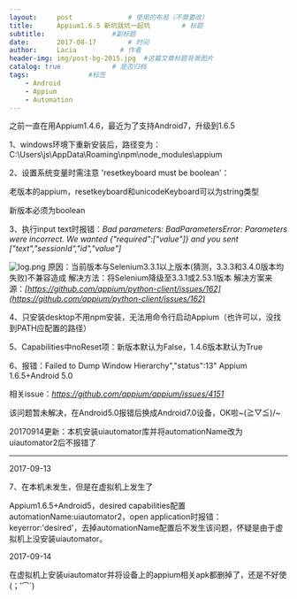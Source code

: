 ```yaml
---
layout:     post              # 使用的布局（不需要改）
title:      Appium1.6.5 新坑就坑一起坑        # 标题 
subtitle:                 #副标题
date:       2017-08-17        # 时间
author:     Lacia           # 作者
header-img: img/post-bg-2015.jpg  #这篇文章标题背景图片
catalog: true             # 是否归档
tags:               #标签
    - Android
    - Appium
    - Automation
---
```



之前一直在用Appium1.4.6，最近为了支持Android7，升级到1.6.5

1、windows环境下重新安装后，路径变为：C:\Users\js\AppData\Roaming\npm\node_modules\appium  

2、设置系统变量时需注意 'resetkeyboard must be boolean'：  

老版本的appium，resetkeyboard和unicodeKeyboard可以为string类型  

新版本必须为boolean

3、执行input text时报错：*Bad parameters: BadParametersError: Parameters were incorrect. We wanted {"required":["value"]} and you sent ["text","sessionId","id","value"]*  

![log.png](http://upload-images.jianshu.io/upload_images/4886646-21304af2030a9782.png?imageMogr2/auto-orient/strip%7CimageView2/2/w/1240)
原因：当前版本与Selenium3.3.1以上版本(猜测，3.3.3和3.4.0版本均失败)不兼容造成
解决方法：将Selenium降级至3.3.1或2.53.1版本
解决方案来源：*[https://github.com/appium/python-client/issues/162](https://github.com/appium/python-client/issues/162)*

4、只安装desktop不用npm安装，无法用命令行启动Appium（也许可以，没找到PATH应配置的路径）  

5、Capabilities中noReset项：新版本默认为False，1.4.6版本默认为True  

6、报错：Failed to Dump Window Hierarchy","status":13" Appium 1.6.5+Android 5.0  

相关issue：*https://github.com/appium/appium/issues/4151*  

该问题暂未解决，在Android5.0报错后换成Android7.0设备，OK啦~\(≧▽≦)/~  

20170914更新：本机安装uiautomator库并将automationName改为uiautomator2后不报错了

-------------------------------------------------------------------------------

2017-09-13

7、在本机未发生，但是在虚拟机上发生了

Appium1.6.5+Android5，desired capabilities配置automationName:uiautomator2，open application时报错：keyerror:'desired'，去掉automationName配置后不发生该问题，怀疑是由于虚拟机上没安装uiautomator。

2017-09-14  

在虚拟机上安装uiautomator并将设备上的appium相关apk都删掉了，还是不好使(；′⌒`)